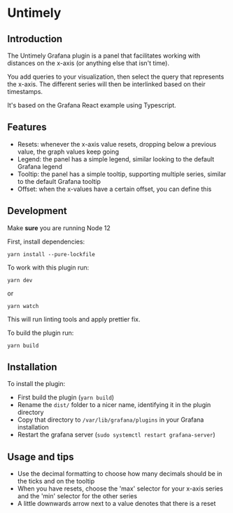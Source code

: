 # Untimely

## Introduction
The Untimely Grafana plugin is a panel that facilitates working with distances on the x-axis (or anything else that isn't time).

You add queries to your visualization, then select the query that represents the x-axis. The different series will then be interlinked
based on their timestamps.

It's based on the Grafana React example using Typescript.

## Features

- Resets: whenever the x-axis value resets, dropping below a previous value, the graph values keep going
- Legend: the panel has a simple legend, similar looking to the default Grafana legend
- Tooltip: the panel has a simple tooltip, supporting multiple series, similar to the default Grafana tooltip
- Offset: when the x-values have a certain offset, you can define this


## Development
Make **sure** you are running Node 12

First, install dependencies:
```
yarn install --pure-lockfile
```

To work with this plugin run:
```
yarn dev
```

or
```
yarn watch
```

This will run linting tools and apply prettier fix.


To build the plugin run:
```
yarn build
```

## Installation
To install the plugin:

- First build the plugin (`yarn build`)
- Rename the `dist/` folder to a nicer name, identifying it in the plugin directory
- Copy that directory to `/var/lib/grafana/plugins` in your Grafana installation
- Restart the grafana server (`sudo systemctl restart grafana-server`)

## Usage and tips
- Use the decimal formatting to choose how many decimals should be in the ticks and on the tooltip
- When you have resets, choose the 'max' selector for your x-axis series and the 'min' selector for the other series
- A little downwards arrow next to a value denotes that there is a reset

